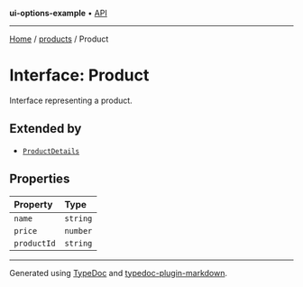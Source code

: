 **ui-options-example** • [API](../../README.md)

***

[Home](../../README.md) / [products](../README.md) / Product

# Interface: Product

Interface representing a product.

## Extended by

- [`ProductDetails`](ProductDetails.md)

## Properties

| Property | Type |
| :------ | :------ |
| `name` | `string` |
| `price` | `number` |
| `productId` | `string` |

***

Generated using [TypeDoc](https://typedoc.org) and [typedoc-plugin-markdown](https://typedoc-plugin-markdown.org).
